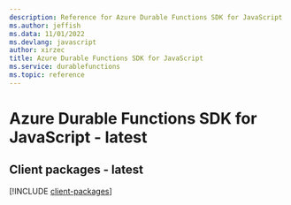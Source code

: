 ```yaml
---
description: Reference for Azure Durable Functions SDK for JavaScript
ms.author: jeffish
ms.data: 11/01/2022
ms.devlang: javascript
author: xirzec
title: Azure Durable Functions SDK for JavaScript
ms.service: durablefunctions
ms.topic: reference
---
```

# Azure Durable Functions SDK for JavaScript - latest

## Client packages - latest
[!INCLUDE [client-packages](durable-functions-client-index.md)]